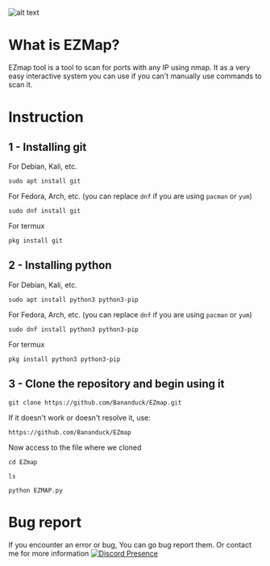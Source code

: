 ![alt text](https://cdn.discordapp.com/attachments/913287460916703272/1182006223453823006/background.png?ex=65832014&is=6570ab14&hm=20bcd907590bdbec0f0e965aeeafa1edb7cae57e112bae4e0b03a65b50829357&)

# What is EZMap?
EZmap tool is a tool to scan for ports with any IP using nmap. It as a very easy interactive system you can use if you can't manually use commands to scan it.

# Instruction
## 1 - Installing git
For Debian, Kali, etc.
```
sudo apt install git
```
For Fedora, Arch, etc. (you can replace `dnf` if you are using `pacman` or `yum`)
```
sudo dnf install git
```
For termux
```
pkg install git
```

## 2 - Installing python
For Debian, Kali, etc.
```
sudo apt install python3 python3-pip
```
For Fedora, Arch, etc. (you can replace `dnf` if you are using `pacman` or `yum`)
```
sudo dnf install python3 python3-pip
```
For termux
```
pkg install python3 python3-pip
```

## 3 - Clone the repository and begin using it
```
git clone https://github.com/Bananduck/EZmap.git
```
If it doesn't work or doesn't resolve it, use:
```
https://github.com/Bananduck/EZmap
```
Now access to the file where we cloned
```
cd EZmap
```
```
ls
```
```
python EZMAP.py
```

# Bug report
If you encounter an error or bug, You can go bug report them. Or contact me for more information
[![Discord Presence](https://lanyard.cnrad.dev/api/913286154806243339)](https://discord.com/users/913286154806243339)
